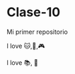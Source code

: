 # Clase-10

Mi primer repositorio

I love :cat:,:icecream:,:video_game:

I love :books:, :hamburger:



